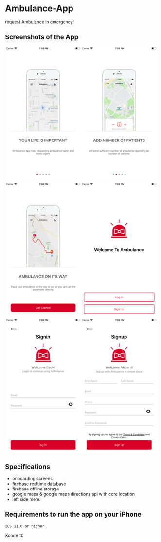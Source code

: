 # Ambulance-App
request Ambulance in emergency!

## Screenshots of the App
 <img src="Screenshots/Image1.png" width="250"><img src="Screenshots/Image2.png" width="250"> <img src="Screenshots/Image3.png" width="250"><img src="Screenshots/Image4.png" width="250"><img src="Screenshots/Image5.png" width="250"><img src="Screenshots/Image6.png" width="250">

## Specifications
- onboarding screens
- firebase realtime database
- firebase offline storage
- google maps & google maps directions api with core location
- left side menu

## Requirements to run the app on your iPhone
```
iOS 11.0 or higher
```
Xcode 10
```
